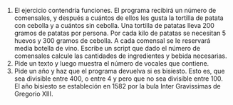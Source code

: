 1. El ejercicio contendría funciones. El programa recibirá un número de comensales, y después a cuántos de ellos les gusta la tortilla de patata con cebolla y a cuántos sin cebolla. Una tortilla de patatas lleva 200 gramos de patatas por persona. Por cada kilo de patatas se necesitan 5 huevos y 300 gramos de cebolla. A cada comensal se le reservará media botella de vino. Escribe un script que dado el número de comensales calcule las cantidades de ingredientes y bebida necesarias.
2. Pide un texto y luego muestra el número de vocales que contiene.
3. Pide un año y haz que el programa devuelva si es bisiesto. Esto es, que sea divisible entre 400, o entre 4 y pero que no sea divisible entre 100. El año bisiesto se estableción en 1582 por la bula Inter Gravissimas de Gregorio XIII.